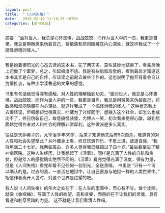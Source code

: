 ```yaml
---
layout: post
title:  "《人间失格》"
date:   2020-02-12 11:18:23 +0700
categories: [读书笔记]
---
```


摘要：“面对世人，我总是心怀畏惧，战战兢兢，而作为世人中的一员，我更是自卑。我总是用微笑来伪装自己，将敏感和烦闷隐藏在内心深处，就这样我成了一个搞怪滑稽的怪人。”

------

我是抱着很阳光的心态去读的这本书，花了两天多，莫名其妙地结束了，看完后晚上还做了个噩梦，总之，引起极度不适。我是有些后知后觉的，看到最后才知道这本书其实是自己的自传，应该读之前就去做些工作的。这也说明了抛开背景会自认为很扯淡，有种小学读鲁迅的文章的感觉。

书里有句话我觉得深有感触，对人性的理解独到功夫，“面对世人，我总是心怀畏惧，战战兢兢，而作为世人中的一员，我更是自卑。我总是用微笑来伪装自己，将敏感和烦闷隐藏在内心深处，就这样我成了一个搞怪滑稽的怪人。” 这种状态看上去很怪诞，但细想却觉得真实，叶藏为了讨好同学，想融入这个社会，却怎么也成功不了，终日伪装自己，故意搞怪装傻，为博人一笑，初次看来觉得心酸，越到后面越觉得作者对人和社会的理解非常犀利。这种做派是多么真实。

往往是天妒英才的，太宰治享年39岁，后来才知道他先后有5次自杀，难道真的对人性和社会失望至此？从叶藏身上看，终日饮酒作乐，不思上进，放逐自我，“我将年满二十七岁。我两鬓斑白，许多人觉得我已经超过了四十岁。”最后甚至进了精神病医院。这种人生经历，让我想起了《活着》，同样是充满了人性的自私和贪婪，但是给人的感觉确实绝然不同的，《活着》看完觉得充满了温度，很有力量，但是《人间失格》看完却看不见任何一丝阳光，全是黑暗。 书里说 “只有一个可以确认的是，过去的我，一直活在地狱中，让自己置身与地狱一样的人类世界中。” 相信作者离开人世时，对这个世界是绝望的吧。

有人说《人间失格》的伟大之处在于：在人生的堕落中，而心有不甘。做个比喻，就像《金瓶梅》，写满了人性的欲望、恶和贪婪，而目的在于让我们的灵魂，具有看透和刺穿黑暗的力量。 这不就是让我们看清人性吗。

------


